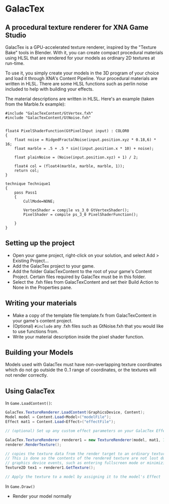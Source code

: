 GalacTex
========

A procedural texture renderer for XNA Game Studio
--------

GalacTex is a GPU-accelerated texture renderer, inspired by the "Texture Bake" tools in Blender. With it, you can create compact procedural materials using HLSL that are rendered for your models as ordinary 2D textures at run-time.

To use it, you simply create your models in the 3D program of your choice and load it through XNA's Content Pipeline. Your procedural materials are written in HLSL. There are some HLSL functions such as perlin noise included to help with building your effects.

The material descriptions are written in HLSL. Here's an example (taken from the Marble.fx example):

```hlsl
#include "GalacTexContent/GtVertex.fxh"
#include "GalacTexContent/GtNoise.fxh"


float4 PixelShaderFunction(GtPixelInput input) : COLOR0
{
    float noise = RidgedFractalNoise(input.position.xyz * 0.18,6) * 16;
	float marble = .5 + .5 * sin((input.position.x * 10) + noise);

	float plainNoise = (Noise(input.position.xyz) + 1) / 2;

    float4 col = (float4(marble, marble, marble, 1));
	return col;
}

technique Technique1
{
    pass Pass1
    {
        CullMode=NONE;
        
        VertexShader = compile vs_3_0 GtVertexShader();
        PixelShader = compile ps_3_0 PixelShaderFunction();
        
    }
}
```

Setting up the project
--------

- Open your game project, right-click on your solution, and select Add > Existing Project...
- Add the GalacTex project to your game.
- Add the folder GalacTexContent to the root of your game's Content Project. Certain files required by GalacTex must be in this folder.
- Select the .fxh files from GalacTexContent and set their Build Action to None in the Properties pane.


Writing your materials
--------

- Make a copy of the template file template.fx from GalacTexContent in your game's content project.
- (Optional) `#include` any .fxh files such as GtNoise.fxh that you would like to use functions from.
- Write your material description inside the pixel shader function.


Building your Models
--------

Models used with GalacTex must have non-overlapping texture coordinates which do not go outside the 0..1 range of coordinates, or the textures will not render correctly.


Using GalacTex
--------

In `Game.LoadContent()`:
```csharp
GalacTex.TextureRenderer.LoadContent(GraphicsDevice, Content);
Model model = Content.Load<Model>("modelFile");
Effect mat1 = Content.Load<Effect>("effectFile");

// (optional) Set up any custom effect parameters on your GalacTex Effects

GalacTex.TextureRenderer renderer1 = new TextureRenderer(model, mat1, 1024, 1024);
renderer.RenderTexture();

// copies the texture data from the render target to an ordinary texture. 
// This is done so the contents of the rendered texture are not lost during certain
// graphics device events, such as entering fullscreen mode or minimizing the game.
Texture2D tex1 = renderer1.GetTexture();

// Apply the texture to a model by assigning it to the model's Effect
```

In `Game.Draw()`
- Render your model normally